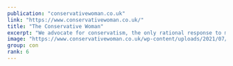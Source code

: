 ```yaml
---
publication: "conservativewoman.co.uk"
link: "https://www.conservativewoman.co.uk/"
title: "The Conservative Woman"
excerpt: "We advocate for conservatism, the only rational response to modern day problems; we challenge leftism wherever it lurks and threatens our liberty."
image: "https://www.conservativewoman.co.uk/wp-content/uploads/2021/07/Conservative-Woman-Logo-Update-July-2021_Site-Title.png"
group: con
rank: 6
---
```

